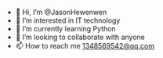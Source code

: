 - 👋 Hi, I’m @JasonHewenwen
- 👀 I’m interested in IT technology
- 🌱 I’m currently learning Python
- 💞️ I’m looking to collaborate with anyone 
- 📫 How to reach me 1348569542@qq.com

<!---
JasonHewenwen/JasonHewenwen is a ✨ special ✨ repository because its `README.md` (this file) appears on your GitHub profile.
You can click the Preview link to take a look at your changes.
--->
